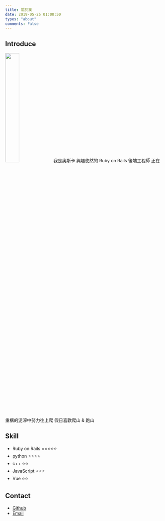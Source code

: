 ```yaml
---
title: 關於我
date: 2019-05-25 01:00:50
types: "about"
comments: False
---
```

## Introduce
<img src="https://scontent.ftpe4-2.fna.fbcdn.net/v/t1.0-9/69263711_2627529073933746_5621816937232203776_o.jpg?_nc_cat=100&_nc_sid=7aed08&_nc_ohc=lhHj0FwAllUAX--HCdi&_nc_ht=scontent.ftpe4-2.fna&oh=924e20f28d80a7e33832c30d95ee5941&oe=5EDC23C4&dl=1" width="30%" height="30%">
我是奧斯卡
興趣使然的 Ruby on Rails 後端工程師
正在重構的泥濘中努力往上爬
假日喜歡爬山 & 跑山

## Skill
- Ruby on Rails :star::star::star::star::star:
- python :star::star::star::star:
- c++ :star::star:
- JavaScript :star::star::star:
- Vue :star::star:

## Contact
- [Github](https://github.com/oscarada87)
- [Email](mailto:oscarada87@gmail.com)
